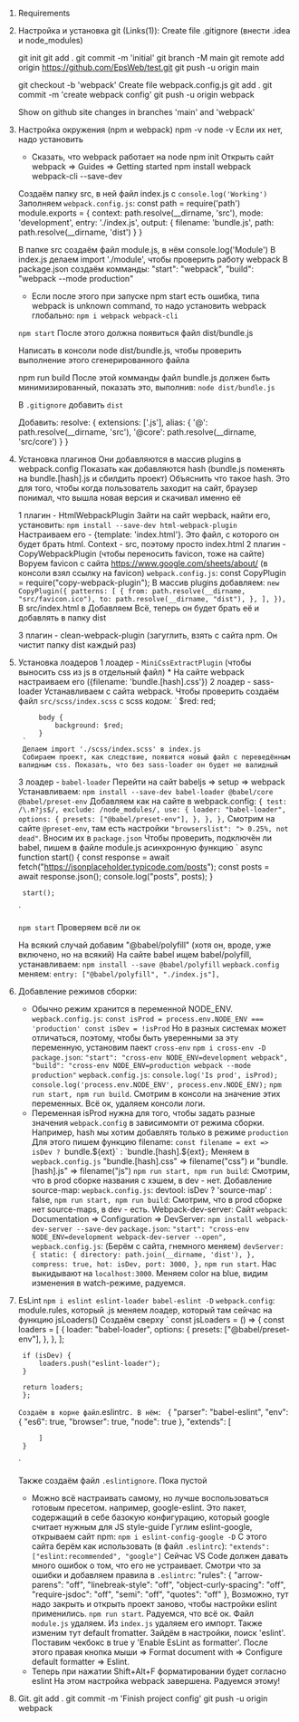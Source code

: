 1. Requirements

2. Настройка и установка git (Links(1)):
    Create file .gitignore (внести .idea и node_modules)

    git init
    git add .
    git commit -m 'initial'
    git branch -M main
    git remote add origin https://github.com/EpsWeb/test.git
    git push -u origin main

    git checkout -b 'webpack'
    Create file webpack.config.js
    git add .
    git commit -m 'create webpack config'
    git push -u origin webpack

    Show on github site changes in branches 'main' and 'webpack'

3. Настройка окружения (npm  и webpack)
    npm -v
    node -v
    Если их нет, надо установить
    * Сказать, что webpack работает на node
    npm init
    Открыть сайт webpack => Guides => Getting started
    npm install webpack webpack-cli --save-dev
 
    Создаём папку src, в ней файл index.js с `console.log('Working')`
    Заполняем `webpack.config.js`:
        const path = require('path')
        module.exports = {
            context: path.resolve(__dirname, 'src'),
            mode: 'development',
            entry: './index.js',
            output: {
                filename: 'bundle.js',
                path: path.resolve(__dirname, 'dist')
            }
        }

    В папке src создаём файл module.js, в нём console.log('Module')
    В index.js делаем import './module', чтобы проверить работу webpack
    В package.json создаём комманды:
        "start": "webpack",
        "build": "webpack --mode production"

    * Если после этого при запуске npm start есть ошибка, типа webpack is unknown command,
    то надо установить webpack глобально:
    `npm i webpack webpack-cli`

    `npm start`
    После этого должна появиться файл dist/bundle.js

    Написать в консоли node dist/bundle.js, чтобы проверить выполнение этого сгенерированного файла
    
    npm run build
    После этой комманды файл bundle.js должен быть минимизированный, показать это, выполнив:
    `node dist/bundle.js`

    В `.gitignore` добавить `dist`

    Добавить:
        resolve: {
            extensions: ['.js'],
            alias: {
                '@': path.resolve(__dirname, 'src'),
                '@core': path.resolve(__dirname, 'src/core')
            }
        }

4. Установка плагинов
    Они добавляются в массив plugins в webpack.config
    Показать как добавляются hash (bundle.js поменять на bundle.[hash].js и сбилдить проект)
    Объяснить что такое hash. Это для того, чтобы когда пользователь заходит на сайт, браузер понимал, что вышла новая версия и скачивал именно её

    1 плагин - HtmlWebpackPlugin
        Зайти на сайт wepback, найти его, установить: 
            `npm install --save-dev html-webpack-plugin`
        Настраиваем его - {template: 'index.html'}. Это файл, с которого он будет брать html. Context - src, поэтому просто index.html
    2 плагин - CopyWebpackPlugin (чтобы переносить favicon, тоже на сайте)
        Воруем favicon с сайта https://www.google.com/sheets/about/ (в консоли взял ссылку на favicon)
        `webpack.config.js`:
            const CopyPlugin = require("copy-webpack-plugin");
            В массив plugins добавляем:
                `
                    new CopyPlugin({
                        patterns: [
                            {
                                from: path.resolve(__dirname, "src/favicon.ico"),
                                to: path.resolve(__dirname, "dist"),
                            },
                        ],
                    }),
                `
        В src/index.html в <head></head> Добавляем <link rel="shortcut icon" href="favicon.ico">
        Всё, теперь он будет брать её и добавлять в папку dist

    3 плагин - clean-webpack-plugin (загуглить, взять с сайта npm. Он чистит папку dist каждый раз)

5. Установка лоадеров 
    1 лоадер - `MiniCssExtractPlugin` (чтобы выносить css из js в отдельный файл) * На сайте webpack
    настраиваем его ({filename: 'bundle.[hash].css'})
    2 лоадер - sass-loader
        Устанавливаем с сайта webpack. Чтобы проверить создаём файл `src/scss/index.scss` с scss кодом:
        `
            $red: red;

            body {
                background: $red;
            }
        `
        Делаем import './scss/index.scss' в index.js
        Собираем проект, как следствие, появится новый файл с переведённым валидным css. Показать, что без sass-loader он будет не валидный
    3 лоадер - `babel-loader`
    Перейти на сайт babeljs => setup => webpack
    Устанавливаем:
        `npm install --save-dev babel-loader @babel/core @babel/preset-env`
    Добавляем как на сайте в webpack.config:
    `
        {
            test: /\.m?js$/,
            exclude: /node_modules/,
            use: {
                loader: "babel-loader",
                options: {
                    presets: ["@babel/preset-env"],
                },
            },
        },
    `
    Смотрим на сайте `@preset-env`, там есть настройки `"browserslist": "> 0.25%, not dead"`. Вносим их в `package.json`
    Чтобы проверить, подключён ли babel, пишем в файле module.js асинхронную функцию
    `
        async function start() {
            const response = await fetch("https://jsonplaceholder.typicode.com/posts");
            const posts = await response.json();
            console.log("posts", posts);
        }

        start();
    `
    
     `npm start`
     Проверяем всё ли ок

     На всякий случай добавим "@babel/polyfill" (хотя он, вроде, уже включено, но на всякий)
        На сайте babel ищем babel/polyfill, устанавливаем:
            `npm install --save @babel/polyfill`
        `wepback.config` меняем:
            `entry: ["@babel/polyfill", "./index.js"],`

6. Добавление режимов сборки:
    * Обычно режим хранится в переменной NODE_ENV.
    `wepback.config.js`:
        `
            const isProd = process.env.NODE_ENV === 'production'
            const isDev = !isProd
        `
    Но в разных системах может отличаться, поэтому, чтобы быть уверенными за эту переменную, установим паект `cross-env`
        `npm i cross-env -D`
    `package.json`:
        `
            "start": "cross-env NODE_ENV=development webpack",
            "build": "cross-env NODE_ENV=production webpack --mode production"
        `
    `wepback.config.js`:
        `
            console.log('Is prod', isProd);
            console.log('process.env.NODE_ENV', process.env.NODE_ENV);
        `
    `npm run start, npm run build`. Смотрим в консоли на значение этих переменных. Всё ок, удаляем консоли логи.
    * Переменная isProd нужна для того, чтобы задать разные значения `webpack.config` в зависимомти от режима сборки.
    Например, hash мы хотим добавлять только в режиме `production`
    Для этого пишем функцию filename:
        `const filename = ext => isDev ? `bundle.${ext}` : `bundle.[hash].${ext}`;`
    Меняем в `wepback.config.js` "bundle.[hash].css" => filename("css") и "bundle.[hash].js" => filename("js")
    `npm run start, npm run build`: Смотрим, что в prod сборке названия с хэшем, в dev - нет.
    Добавление source-map:
        `wepback.config.js`:
            devtool: isDev ? 'source-map' : false,
    `npm run start, npm run build`: Смотрим, что в prod сборке нет source-maps, в dev - есть.
    Webpack-dev-server: Сайт `webpack`: Documentation => Configuration => DevServer:
        `npm install webpack-dev-server --save-dev`
    `package.json`:
        `"start": "cross-env NODE_ENV=development webpack-dev-server --open",`
    `wepback.config.js`: (Берём с сайта, гнемного меняем)
    `
        devServer: {
            static: {
                directory: path.join(__dirname, 'dist'),
            },
            compress: true,
            hot: isDev,
            port: 3000,
        },
    `
    `npm run start`. Нас выкидывают на `localhost:3000`. Меняем color на blue, видим изменения в watch-режиме, радуемся.

7. EsLint
    `npm i eslint eslint-loader babel-eslint -D`
    `webpack.config`: module.rules, который .js меняем лоадер, который там сейчас на функцию jsLoaders()
    Создаём сверху 
    `
        const jsLoaders = () => {
        const loaders = [
            {
            loader: "babel-loader",
            options: {
                presets: ["@babel/preset-env"],
            },
            },
        ];

        if (isDev) {
            loaders.push("eslint-loader");
        }

        return loaders;
        };
    `
    Создаём в корне файл `.eslintrc`. В нём:
    `
        {
            "parser": "babel-eslint",
            "env": {
                "es6": true,
                "browser": true,
                "node": true
            },
            "extends": [
                
            ]
        }
    `   

    Также создаём файл `.eslintignore`. Пока пустой
    * Можно всё настраивать самому, но лучше воспользоваться готовым пресетом. например, google-eslint. Это пакет, содержащий в себе базокую конфигурацию, который google считает нужным для JS style-guide
    Гуглим eslint-google, открываем сайт npm:
        `npm i eslint-config-google -D`
        С этого сайта берём как использовать (в файл `.eslintrc`):
            `"extends": ["eslint:recommended", "google"]` 
    Сейчас VS Code должен давать много ошибок о том, что его не устраивает. Смотри что за ошибки и добавляем правила в
     `.eslintrc`:
        "rules": {
            "arrow-parens": "off",
            "linebreak-style": "off",
            "object-curly-spacing": "off",
            "require-jsdoc": "off",
            "semi": "off",
            "quotes": "off"
        },
    Возможно, тут надо закрыть и открыть проект заново, чтобы настройки eslint применились.
    `npm run start`. Радуемся, что всё ок.
    Файл `module.js` удаляем. Из `index.js` удаляем его импорт.
    Также изменим тут default fromatter. Зайдём в настройки, поиск 'eslint'. Поставим чекбокс в true у 'Enable EsLint as formatter'.
    После этого правая кнопка мыши => Format document with => Configure default formatter => Eslint. 
    * Теперь при нажатии  Shift+Alt+F форматировании будет согласно eslint
    На этом настройка webpack завершена. Радуемся этому!




8. Git.
    git add .
    git commit -m 'Finish project config'
    git push -u origin webpack